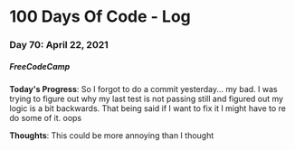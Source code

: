 # 100 Days Of Code - Log
### Day 70: April 22, 2021
##### FreeCodeCamp 

**Today's Progress**: So I forgot to do a commit yesterday... my bad. I was trying to figure out why my last test is not passing still and figured out my logic is a bit backwards. That being said if I want to fix it I might have to re do some of it. oops         

**Thoughts**: This could be more annoying than I thought